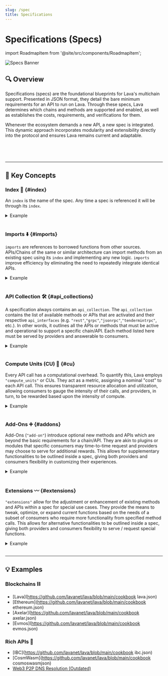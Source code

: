 ```yaml
---
slug: /spec
title: Specifications
---
```


# Specifications (Specs)

import RoadmapItem from '@site/src/components/RoadmapItem';

![Specs Banner](/img/banner/Specifications-8d88fb7fab996d996b8927b5a133c541.jpg)

## 🔍 Overview

Specifications (specs) are the foundational blueprints for Lava's multichain support. Presented in JSON format, they detail the bare minimum requirements for an API to run on Lava. Through these specs, Lava determines which chains and methods are supported and enabled, as well as establishes the costs, requirements, and verifications for them.

Whenever the ecosystem demands a new API, a new spec is integrated. This dynamic approach incorporates modularity and extensibility directly into the protocol and ensures Lava remains current and adaptable.

<br/>

[<RoadmapItem icon="⛓️‍💥" title="Add a Spec" description="Learn how to propose a new chain/API on Lava"/>](/add-spec)
[<RoadmapItem icon="📐🗜️" title="Deep Dive into Specs" description="See a living reference manual for all the fields in a Spec"/>](/spec-reference)

<br/>
<hr />

## 📖 Key Concepts

### Index 📑 {#index}

An `index` is the name of the spec. Any time a spec is referenced it will be through its `index`.

<details>
<summary> Example </summary>

You can see the `EVMOS` spec live in production:

```json
{
    "proposal": {
        "title": "Add Specs: Evmos",
        "description": "Adding new specification support for relaying Evmos data on Lava",
        "specs": [
            {
                "index": "EVMOS",
                "name": "evmos mainnet",
                "enabled": true,
```
</details><br/>

### Imports ⬇️ {#imports}

`imports` are references to borrowed functions from other sources. APIs/Chains of the same or similar architecture can import methods from an existing spec using its `index` and implementing any new logic. `imports` improve efficiency by eliminating the need to repeatedly integrate identical APIs.

<details>
<summary> Example </summary>

The following spec implements both Cosmos and Ethereum methods:

```json
"imports": [
  "COSMOSSDK",
  "ETH1"
]
```
</details><br/>

### API Collection 🛠️ {#api_collections}

A specification always contains an `api_collection`. The `api_collection` contains the list of available methods or APIs that are activated and their respective `api_interfaces` (e.g. `"rest"`,`"grpc"`,`"jsonrpc"`,`"tendermintrpc"`, etc.). In other words, it outlines all the APIs or methods that must be active and operational to support a specific chain/API. Each method listed here must be served by providers and answerable to consumers.

<details>
<summary> Example </summary>

```json
  "api_collections": [
                    {
                        "enabled": true,
                        "collection_data": {
                            "api_interface": "rest",
                            "internal_path": "",
                            "type": "GET",
                            "add_on": ""
                        },
                        "apis": [
                            {
                            }
                        ]
```
</details><br/>

### Compute Units (CU) 🔢 {#cu}

Every API call has a computational overhead. To quantify this, Lava employs `"compute_units"` or CUs. They act as a metric, assigning a nominal "cost" to each API call. This ensures transparent resource allocation and utilization, allowing consumers to gauge the intensity of their calls, and providers, in turn, to be rewarded based upon the intensity of compute.

<details>
<summary> Example </summary>

```json
 "apis": [
                            {
                                "name": "/evmos/claims/v1/claims_records",
                                "block_parsing": {
                                    "parser_arg": [
                                        "latest"
                                    ],
                                    "parser_func": "DEFAULT"
                                },
                                "compute_units": 10,
                                "enabled": true,
                                "category": {
                                    "deterministic": true,
                                    "local": false,
                                    "subscription": false,
                                    "stateful": 0
                                },
                                "extra_compute_units": 0
                            }
```
</details><br/>

### Add-Ons ➕ {#addons}

Add-Ons (`"add-on"`) introduce optional new methods and APIs which are beyond the basic requirements for a chain/API. They are akin to plugins or modules that specific consumers may time-to-time request and providers may choose to serve for additional rewards. This allows for supplementary functionalities to be outlined inside a spec, giving both providers and consumers flexibility in customizing their experiences.

<details>
<summary> Example </summary>

The following is a snippet of the `debug` add-on for our `ETH1` spec:

```json

"collection_data": {
                            "api_interface": "jsonrpc",
                            "internal_path": "",
                            "type": "POST",
                            "add_on": "debug"
                        },
                        "apis": [
                            {
                                "name": "debug_getBadBlocks",
                                "block_parsing": {
                                    "parser_arg": [
                                        "latest"
                                    ],
                                    "parser_func": "DEFAULT"
                                },

```
</details><br/>

### Extensions 〰️ {#extensions}

`"extensions"` allow for the adjustment or enhancement of existing methods and APIs within a spec for special use cases. They provide the means to tweak, optimize, or expand current functions based on the needs of a subset of consumers who require more functionality from specified method calls. This allows for alternative functionalities to be outlined inside a spec, giving both providers and consumers flexibility to serve / request special functions.

<details>
<summary> Example </summary>

The following is a snippet of the `"archive"` extension from our `ETH1` spec:

```json
                        "extensions": [
                            {
                                "name": "archive",
                                "cu_multiplier": 5,
                                "rule": {
                                    "block":254
                                }
                            }
                        ]

```

This example specifies archive nodes who receive a "`cu_multiplier`" (hence more rewards) for returning earlier blocks.
</details><br/>

<hr />

## 💡 Examples

### Blockchains ⛓️

- [Lava](https://github.com/lavanet/lava/blob/main/cookbook lava.json)
- [Ethereum](https://github.com/lavanet/lava/blob/main/cookbook ethereum.json)
- [Axelar](https://github.com/lavanet/lava/blob/main/cookbook axelar.json)
- [Evmos](https://github.com/lavanet/lava/blob/main/cookbook evmos.json)

### Rich APIs 🌟

- [IBC](https://github.com/lavanet/lava/blob/main/cookbook ibc.json)
- [CosmWasm](https://github.com/lavanet/lava/blob/main/cookbook cosmoswasmjson)
- [Web3 P2P DNS Resolution (Outdated)](https://github.com/lavanet/resolva/blob/main/spec.json)
